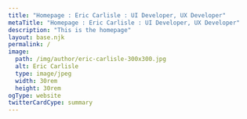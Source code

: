```yaml
---
title: "Homepage : Eric Carlisle : UI Developer, UX Developer"
metaTitle: "Homepage : Eric Carlisle : UI Developer, UX Developer"
description: "This is the homepage"
layout: base.njk
permalink: /
image:
  path: /img/author/eric-carlisle-300x300.jpg
  alt: Eric Carlisle
  type: image/jpeg
  width: 30rem
  height: 30rem
ogType: website
twitterCardCype: summary
---
```

